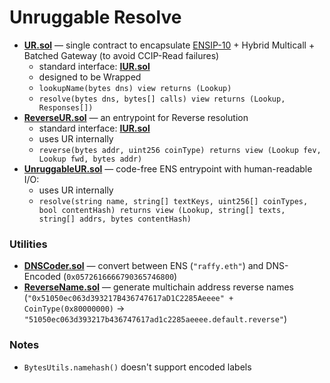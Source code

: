 # Unruggable Resolve

* [**UR.sol**](./contracts/UR.sol) &mdash; single contract to encapsulate [ENSIP-10](https://docs.ens.domains/ensip/10) + Hybrid Multicall + Batched Gateway (to avoid CCIP-Read failures)
	* standard interface: [**IUR.sol**](./contracts/IUR.sol)
	* designed to be Wrapped
	* `lookupName(bytes dns) view returns (Lookup)`
	* `resolve(bytes dns, bytes[] calls) view returns (Lookup, Responses[])`
* [**ReverseUR.sol**](./contracts/ReverseUR.sol) &mdash; an entrypoint for Reverse resolution
	* standard interface: [**IUR.sol**](./contracts/IReverseUR.sol)
	* uses UR internally
	* `reverse(bytes addr, uint256 coinType) returns view (Lookup fev, Lookup fwd, bytes addr)`
* [**UnruggableUR.sol**](./contracts/UnruggableUR.sol) &mdash; code-free ENS entrypoint with human-readable I/O:
	* uses UR internally
	* `resolve(string name, string[] textKeys, uint256[] coinTypes, bool contentHash) returns view (Lookup, string[] texts, string[] addrs, bytes contentHash)`

### Utilities

* [**DNSCoder.sol**](./contracts/DNSCoder.sol) &mdash; convert between ENS (`"raffy.eth"`) and DNS-Encoded (`0x0572616666790365746800`)
* [**ReverseName.sol**](./contracts/ReverseName.sol) &mdash; generate multichain address reverse names (`"0x51050ec063d393217B436747617aD1C2285Aeeee" + CoinType(0x80000000)` &rarr; `"51050ec063d393217b436747617ad1c2285aeeee.default.reverse"`)

### Notes

* `BytesUtils.namehash()` doesn't support encoded labels
